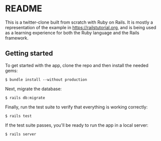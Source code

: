 # README

This is a twitter-clone built from scratch with Ruby on Rails. It is mostly a representation of the example in https://railstutorial.org, and is being used as a learning experience for both the Ruby language and the Rails framework.

## Getting started

To get started with the app, clone the repo and then install the needed gems:

```
$ bundle install --without production
```

Next, migrate the database:

```
$ rails db:migrate
```

Finally, run the test suite to verify that everything is working correctly:

```
$ rails test
```

If the test suite passes, you'll be ready to run the app in a local server:

```
$ rails server
```